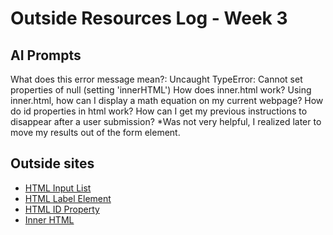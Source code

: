 # Outside Resources Log - Week 3


## AI Prompts
What does this error message mean?: Uncaught TypeError: Cannot set properties of null (setting 'innerHTML')
How does inner.html work? 
Using inner.html, how can I display a math equation on my current webpage? 
How do id properties in html work?
How can I get my previous instructions to disappear after a user submission? *Was not very helpful, I realized later to move my results out of the form element.

## Outside sites
+ [HTML Input List](https://developer.mozilla.org/en-US/docs/Web/HTML/Element/input)
+ [HTML Label Element](https://developer.mozilla.org/en-US/docs/Web/HTML/Element/label)
+ [HTML ID Property](https://developer.mozilla.org/en-US/docs/Web/API/Element/id)
+ [Inner HTML](https://developer.mozilla.org/en-US/docs/Web/API/Element/innerHTML)


